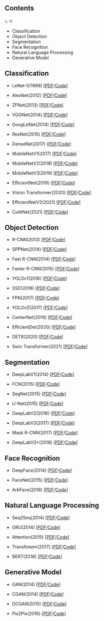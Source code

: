 ## Contents
ㄴㅇ
* Classification
* Object Detection
* Segmentation
* Face Recognition
* Natural Language Processing
* Generative Model

## Classification
* LeNet-5(1998) [[PDF](http://vision.stanford.edu/cs598_spring07/papers/Lecun98.pdf)/[Code](https://github.com/kyj950514/AI-Paper-Review/blob/main/Classification/LeNet_5(1998).ipynb)]

* AlexNet(2012) [[PDF](https://proceedings.neurips.cc/paper_files/paper/2012/file/c399862d3b9d6b76c8436e924a68c45b-Paper.pdf)/[Code](https://github.com/kyj950514/AI-Paper-Review/blob/main/Classification/AlexNet(2012).ipynb)]

* ZFNet(2013) [[PDF](https://arxiv.org/pdf/1311.2901.pdf)/[Code](https://github.com/kyj950514/AI-Paper-Review/blob/main/Classification/VGGnet(2014).ipynb)]

* VGGNet(2014) [[PDF](https://arxiv.org/pdf/1409.1556.pdf)/[Code](https://github.com/kyj950514/AI-Paper-Review/blob/main/Classification/VGGnet(2014).ipynb)]

* GoogLeNet(2014) [[PDF](https://arxiv.org/pdf/1409.4842.pdf)/[Code](https://github.com/kyj950514/AI-Paper-Review/blob/main/Classification/GoogLeNet(2014).ipynb)]

* ResNet(2015) [[PDF](https://arxiv.org/pdf/1512.03385.pdf)/[Code](https://github.com/kyj950514/AI-Paper-Review/blob/main/Classification/ResNet(2015).ipynb)]

* DenseNet(2017) [[PDF](https://arxiv.org/pdf/1608.06993.pdf)/[Code](https://github.com/kyj950514/AI-Paper-Review/blob/main/Classification/DenseNet(2017).ipynb)]

* MobileNetV1(2017) [[PDF](https://arxiv.org/pdf/1704.04861.pdf)/[Code](https://github.com/kyj950514/AI-Paper-Review/blob/main/Classification/AlexNet(2012).ipynb)]

* MobileNetV2(2018) [[PDF](https://arxiv.org/pdf/1801.04381.pdf)/[Code](https://github.com/kyj950514/AI-Paper-Review/blob/main/Classification/AlexNet(2012).ipynb)]

* MobileNetV3(2019) [[PDF](https://arxiv.org/pdf/1905.02244.pdf)/[Code](https://github.com/kyj950514/AI-Paper-Review/blob/main/Classification/AlexNet(2012).ipynb)]

* EfficientNet(2019) [[PDF](https://arxiv.org/pdf/1905.11946.pdf)/[Code](https://github.com/kyj950514/AI-Paper-Review/blob/main/Classification/AlexNet(2012).ipynb)]

* Vision Transformer(2020) [[PDF](https://arxiv.org/pdf/2010.11929.pdf)/[Code](https://github.com/kyj950514/AI-Paper-Review/blob/main/Classification/ViT(2020).ipynb)]

* EfficientNetV2(2021) [[PDF](https://arxiv.org/pdf/2104.00298.pdf)/[Code](https://github.com/kyj950514/AI-Paper-Review/blob/main/Classification/AlexNet(2012).ipynb)]

* CoAtNet(2021) [[PDF](https://arxiv.org/pdf/2106.04803.pdf)/[Code](https://github.com/kyj950514/AI-Paper-Review/blob/main/Classification/LeNet_5(1998).ipynb)]

## Object Detection

* R-CNN(2013) [[PDF](https://arxiv.org/pdf/1311.2524.pdf)/[Code](https://github.com/kyj950514/AI-Paper-Review/blob/main/Classification/LeNet_5(1998).ipynb)]

* SPPNet(2014) [[PDF](https://arxiv.org/pdf/1406.4729.pdf)/[Code](https://github.com/kyj950514/AI-Paper-Review/blob/main/Classification/LeNet_5(1998).ipynb)]

* Fast R-CNN(2014) [[PDF](http://vision.stanford.edu/cs598_spring07/papers/Lecun98.pdf)/[Code](https://github.com/kyj950514/AI-Paper-Review/blob/main/Classification/LeNet_5(1998).ipynb)]

* Faster R-CNN(2015) [[PDF](https://arxiv.org/pdf/1504.08083.pdf)/[Code](https://github.com/kyj950514/AI-Paper-Review/blob/main/Classification/LeNet_5(1998).ipynb)]

* YOLOv1(2016) [[PDF](https://arxiv.org/pdf/1506.02640.pdf)/[Code](https://github.com/kyj950514/AI-Paper-Review/blob/main/Classification/LeNet_5(1998).ipynb)]

* SSD(2016) [[PDF](https://arxiv.org/pdf/1512.02325.pdf)/[Code](https://github.com/kyj950514/AI-Paper-Review/blob/main/Classification/LeNet_5(1998).ipynb)]

* FPN(2017) [[PDF](https://arxiv.org/pdf/1612.03144.pdf)/[Code](https://github.com/kyj950514/AI-Paper-Review/blob/main/Classification/LeNet_5(1998).ipynb)]

* YOLOv2(2017) [[PDF](https://arxiv.org/pdf/1612.08242.pdf)/[Code](https://github.com/kyj950514/AI-Paper-Review/blob/main/Classification/LeNet_5(1998).ipynb)]

* CenterNet(2019) [[PDF](https://arxiv.org/pdf/1904.07850.pdf)/[Code](https://github.com/kyj950514/AI-Paper-Review/blob/main/Classification/LeNet_5(1998).ipynb)]

* EfficientDet(2020) [[PDF](https://arxiv.org/pdf/1911.09070.pdf)/[Code](https://github.com/kyj950514/AI-Paper-Review/blob/main/Classification/LeNet_5(1998).ipynb)]

* DETR(2020) [[PDF](https://arxiv.org/pdf/2005.12872.pdf)/[Code](https://github.com/kyj950514/AI-Paper-Review/blob/main/Classification/LeNet_5(1998).ipynb)]

* Swin Transformer(2021) [[PDF](https://arxiv.org/pdf/2103.14030.pdf)/[Code](https://github.com/kyj950514/AI-Paper-Review/blob/main/Classification/LeNet_5(1998).ipynb)]

## Segmentation

* DeepLabV1(2014) [[PDF](https://arxiv.org/pdf/1412.7062.pdf)/[Code](https://github.com/kyj950514/AI-Paper-Review/blob/main/Classification/LeNet_5(1998).ipynb)]

* FCN(2015) [[PDF](https://arxiv.org/pdf/1411.4038.pdf)/[Code](https://github.com/kyj950514/AI-Paper-Review/blob/main/Classification/LeNet_5(1998).ipynb)]

* SegNet(2015) [[PDF](https://arxiv.org/pdf/1511.00561.pdf)/[Code](https://github.com/kyj950514/AI-Paper-Review/blob/main/Classification/LeNet_5(1998).ipynb)]

* U-Net(2015) [[PDF](https://arxiv.org/pdf/1505.04597.pdf)/[Code](https://github.com/kyj950514/AI-Paper-Review/blob/main/Classification/LeNet_5(1998).ipynb)]

* DeepLabV2(2016) [[PDF](https://arxiv.org/pdf/1606.00915.pdf)/[Code](https://github.com/kyj950514/AI-Paper-Review/blob/main/Classification/LeNet_5(1998).ipynb)]

* DeepLabV3(2017) [[PDF](https://arxiv.org/pdf/1706.05587.pdf)/[Code](https://github.com/kyj950514/AI-Paper-Review/blob/main/Classification/LeNet_5(1998).ipynb)]

* Mask R-CNN(2017) [[PDF](https://arxiv.org/pdf/1703.06870.pdf)/[Code](https://github.com/kyj950514/AI-Paper-Review/blob/main/Classification/LeNet_5(1998).ipynb)]

* DeepLabV3+(2018) [[PDF](https://arxiv.org/pdf/1802.02611.pdf)/[Code](https://github.com/kyj950514/AI-Paper-Review/blob/main/Classification/LeNet_5(1998).ipynb)]

## Face Recognition

* DeepFace(2014) [[PDF](https://www.cs.toronto.edu/~ranzato/publications/taigman_cvpr14.pdf)/[Code](https://github.com/kyj950514/AI-Paper-Review/blob/main/Classification/LeNet_5(1998).ipynb)]

* FaceNet(2015) [[PDF](https://arxiv.org/pdf/1503.03832.pdf)/[Code](https://github.com/kyj950514/AI-Paper-Review/blob/main/Classification/LeNet_5(1998).ipynb)]

* ArkFace(2018) [[PDF](https://arxiv.org/pdf/1801.07698.pdf)/[Code](https://github.com/kyj950514/AI-Paper-Review/blob/main/Classification/LeNet_5(1998).ipynb)]

## Natural Language Processing

* Seq2Seq(2014) [[PDF](https://arxiv.org/pdf/1409.3215.pdf)/[Code](https://github.com/kyj950514/AI-Paper-Review/blob/main/Classification/LeNet_5(1998).ipynb)]

* GRU(2014) [[PDF](https://arxiv.org/pdf/1412.3555.pdf)/[Code](https://github.com/kyj950514/AI-Paper-Review/blob/main/Classification/LeNet_5(1998).ipynb)]

* Attention(2015) [[PDF](https://arxiv.org/pdf/1508.04025.pdf)/[Code](https://github.com/kyj950514/AI-Paper-Review/blob/main/Classification/LeNet_5(1998).ipynb)]

* Transforemr(2017) [[PDF](https://arxiv.org/pdf/1706.03762.pdf)/[Code](https://github.com/kyj950514/AI-Paper-Review/blob/main/Classification/LeNet_5(1998).ipynb)]

* BERT(2018) [[PDF](https://arxiv.org/pdf/1810.04805.pdf)/[Code](https://github.com/kyj950514/AI-Paper-Review/blob/main/Classification/LeNet_5(1998).ipynb)]

## Generative Model

* GAN(2014) [[PDF](https://arxiv.org/pdf/1406.2661.pdf)/[Code](https://github.com/kyj950514/AI-Paper-Review/blob/main/Classification/LeNet_5(1998).ipynb)]

* CGAN(2014) [[PDF](https://arxiv.org/pdf/1411.1784.pdf)/[Code](https://github.com/kyj950514/AI-Paper-Review/blob/main/Classification/LeNet_5(1998).ipynb)]

* DCGAN(2015) [[PDF](https://arxiv.org/pdf/1511.06434.pdf)/[Code](https://github.com/kyj950514/AI-Paper-Review/blob/main/Classification/LeNet_5(1998).ipynb)]

* Pix2Pix(2016) [[PDF](https://arxiv.org/pdf/1611.07004.pdf)/[Code](https://github.com/kyj950514/AI-Paper-Review/blob/main/Classification/LeNet_5(1998).ipynb)]
